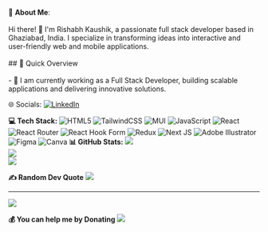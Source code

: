 💫 **About Me**:<br><br>
Hi there! 👋 I'm Rishabh Kaushik, a passionate full stack developer based in Ghaziabad, India. I specialize in transforming ideas into interactive and user-friendly web and mobile applications.<br><br>## 🚀 Quick Overview<br><br>- 🔭 I am currently working as a Full Stack Developer, building scalable applications and delivering innovative solutions.

🌐 Socials:
[![LinkedIn](https://img.shields.io/badge/LinkedIn-%230077B5.svg?logo=linkedin&logoColor=white)](https://linkedin.com/in/https://www.linkedin.com/in/coder-rishabh-kaushik/) 

**💻 Tech Stack:**
![HTML5](https://img.shields.io/badge/html5-%23E34F26.svg?style=for-the-badge&logo=html5&logoColor=white) ![TailwindCSS](https://img.shields.io/badge/tailwindcss-%2338B2AC.svg?style=for-the-badge&logo=tailwind-css&logoColor=white) ![MUI](https://img.shields.io/badge/MUI-%230081CB.svg?style=for-the-badge&logo=mui&logoColor=white) ![JavaScript](https://img.shields.io/badge/javascript-%23323330.svg?style=for-the-badge&logo=javascript&logoColor=%23F7DF1E) ![React](https://img.shields.io/badge/react-%2320232a.svg?style=for-the-badge&logo=react&logoColor=%2361DAFB) ![React Router](https://img.shields.io/badge/React_Router-CA4245?style=for-the-badge&logo=react-router&logoColor=white) ![React Hook Form](https://img.shields.io/badge/React%20Hook%20Form-%23EC5990.svg?style=for-the-badge&logo=reacthookform&logoColor=white) ![Redux](https://img.shields.io/badge/redux-%23593d88.svg?style=for-the-badge&logo=redux&logoColor=white) ![Next JS](https://img.shields.io/badge/Next-black?style=for-the-badge&logo=next.js&logoColor=white) ![Adobe Illustrator](https://img.shields.io/badge/adobe%20illustrator-%23FF9A00.svg?style=for-the-badge&logo=adobe%20illustrator&logoColor=white) ![Figma](https://img.shields.io/badge/figma-%23F24E1E.svg?style=for-the-badge&logo=figma&logoColor=white) ![Canva](https://img.shields.io/badge/Canva-%2300C4CC.svg?style=for-the-badge&logo=Canva&logoColor=white)
**📊 GitHub Stats:**
![](https://github-readme-stats.vercel.app/api?username=CoderRishabhKaushik&theme=swift&hide_border=false&include_all_commits=false&count_private=false)<br/>
![](https://github-readme-streak-stats.herokuapp.com/?user=CoderRishabhKaushik&theme=swift&hide_border=false)<br/>
![](https://github-readme-stats.vercel.app/api/top-langs/?username=CoderRishabhKaushik&theme=swift&hide_border=false&include_all_commits=false&count_private=false&layout=compact)

**✍️ Random Dev Quote**
![](https://quotes-github-readme.vercel.app/api?type=horizontal&theme=light)

---
[![](https://visitcount.itsvg.in/api?id=CoderRishabhKaushik&icon=7&color=12)](https://visitcount.itsvg.in)

  **💰 You can help me by Donating**
<a href="https://www.buymeacoffee.com/rkaushik25u"><img src="https://img.buymeacoffee.com/button-api/?text=Buy me a coffee&emoji=&slug=rkaushik25u&button_colour=BD5FFF&font_colour=ffffff&font_family=Cookie&outline_colour=000000&coffee_colour=FFDD00" /></a>
  
<!-- Proudly created with GPRM ( https://gprm.itsvg.in ) -->
